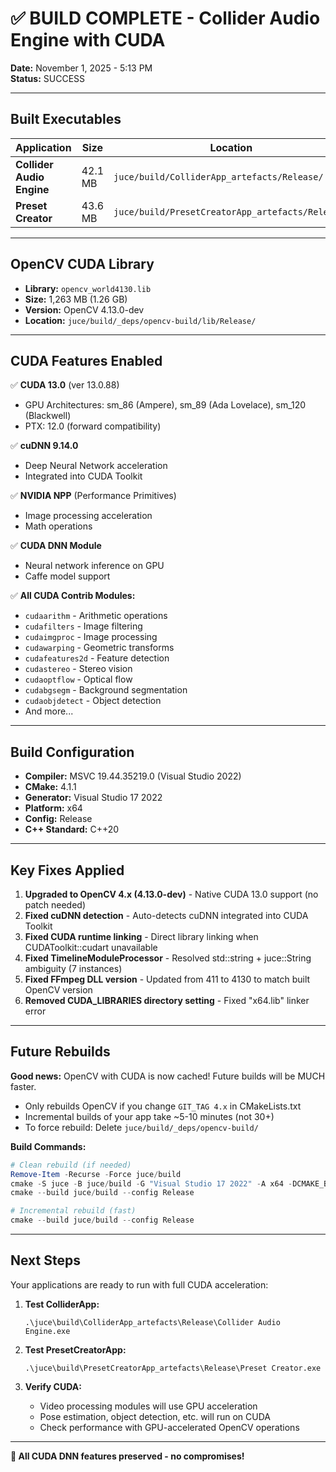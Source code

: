 # ✅ BUILD COMPLETE - Collider Audio Engine with CUDA

**Date:** November 1, 2025 - 5:13 PM  
**Status:** SUCCESS

---

## Built Executables

| Application | Size | Location |
|------------|------|----------|
| **Collider Audio Engine** | 42.1 MB | `juce/build/ColliderApp_artefacts/Release/` |
| **Preset Creator** | 43.6 MB | `juce/build/PresetCreatorApp_artefacts/Release/` |

---

## OpenCV CUDA Library

- **Library:** `opencv_world4130.lib`
- **Size:** 1,263 MB (1.26 GB)
- **Version:** OpenCV 4.13.0-dev
- **Location:** `juce/build/_deps/opencv-build/lib/Release/`

---

## CUDA Features Enabled

✅ **CUDA 13.0** (ver 13.0.88)
- GPU Architectures: sm_86 (Ampere), sm_89 (Ada Lovelace), sm_120 (Blackwell)
- PTX: 12.0 (forward compatibility)

✅ **cuDNN 9.14.0**
- Deep Neural Network acceleration
- Integrated into CUDA Toolkit

✅ **NVIDIA NPP** (Performance Primitives)
- Image processing acceleration
- Math operations

✅ **CUDA DNN Module**
- Neural network inference on GPU
- Caffe model support

✅ **All CUDA Contrib Modules:**
- `cudaarithm` - Arithmetic operations
- `cudafilters` - Image filtering
- `cudaimgproc` - Image processing
- `cudawarping` - Geometric transforms
- `cudafeatures2d` - Feature detection
- `cudastereo` - Stereo vision
- `cudaoptflow` - Optical flow
- `cudabgsegm` - Background segmentation
- `cudaobjdetect` - Object detection
- And more...

---

## Build Configuration

- **Compiler:** MSVC 19.44.35219.0 (Visual Studio 2022)
- **CMake:** 4.1.1
- **Generator:** Visual Studio 17 2022
- **Platform:** x64
- **Config:** Release
- **C++ Standard:** C++20

---

## Key Fixes Applied

1. **Upgraded to OpenCV 4.x (4.13.0-dev)** - Native CUDA 13.0 support (no patch needed)
2. **Fixed cuDNN detection** - Auto-detects cuDNN integrated into CUDA Toolkit
3. **Fixed CUDA runtime linking** - Direct library linking when CUDAToolkit::cudart unavailable
4. **Fixed TimelineModuleProcessor** - Resolved std::string + juce::String ambiguity (7 instances)
5. **Fixed FFmpeg DLL version** - Updated from 411 to 4130 to match built OpenCV version
6. **Removed CUDA_LIBRARIES directory setting** - Fixed "x64.lib" linker error

---

## Future Rebuilds

**Good news:** OpenCV with CUDA is now cached! Future builds will be MUCH faster.

- Only rebuilds OpenCV if you change `GIT_TAG 4.x` in CMakeLists.txt
- Incremental builds of your app take ~5-10 minutes (not 30+)
- To force rebuild: Delete `juce/build/_deps/opencv-build/`

**Build Commands:**
```powershell
# Clean rebuild (if needed)
Remove-Item -Recurse -Force juce/build
cmake -S juce -B juce/build -G "Visual Studio 17 2022" -A x64 -DCMAKE_BUILD_TYPE=Release
cmake --build juce/build --config Release

# Incremental rebuild (fast)
cmake --build juce/build --config Release
```

---

## Next Steps

Your applications are ready to run with full CUDA acceleration:

1. **Test ColliderApp:**
   ```
   .\juce\build\ColliderApp_artefacts\Release\Collider Audio Engine.exe
   ```

2. **Test PresetCreatorApp:**
   ```
   .\juce\build\PresetCreatorApp_artefacts\Release\Preset Creator.exe
   ```

3. **Verify CUDA:**
   - Video processing modules will use GPU acceleration
   - Pose estimation, object detection, etc. will run on CUDA
   - Check performance with GPU-accelerated OpenCV operations

---

**🎯 All CUDA DNN features preserved - no compromises!**

